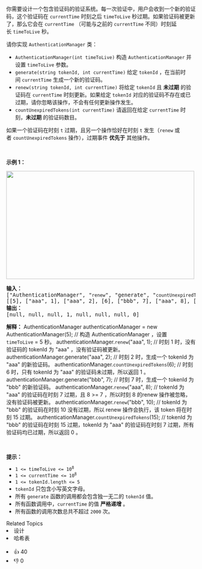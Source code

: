 <p>你需要设计一个包含验证码的验证系统。每一次验证中，用户会收到一个新的验证码，这个验证码在 <code>currentTime</code>&nbsp;时刻之后 <code>timeToLive</code>&nbsp;秒过期。如果验证码被更新了，那么它会在 <code>currentTime</code>&nbsp;（可能与之前的 <code>currentTime</code>&nbsp;不同）时刻延长&nbsp;<code>timeToLive</code>&nbsp;秒。</p>

<p>请你实现&nbsp;<code>AuthenticationManager</code>&nbsp;类：</p>

<ul> 
 <li><code>AuthenticationManager(int timeToLive)</code>&nbsp;构造&nbsp;<code>AuthenticationManager</code>&nbsp;并设置&nbsp;<code>timeToLive</code>&nbsp;参数。</li> 
 <li><code>generate(string tokenId, int currentTime)</code>&nbsp;给定 <code>tokenId</code>&nbsp;，在当前时间&nbsp;<code>currentTime</code> 生成一个新的验证码。</li> 
 <li><code>renew(string tokenId, int currentTime)</code>&nbsp;将给定 <code>tokenId</code>&nbsp;且 <strong>未过期</strong>&nbsp;的验证码在 <code>currentTime</code>&nbsp;时刻更新。如果给定&nbsp;<code>tokenId</code>&nbsp;对应的验证码不存在或已过期，请你忽略该操作，不会有任何更新操作发生。</li> 
 <li><code>countUnexpiredTokens(int currentTime)</code>&nbsp;请返回在给定&nbsp;<code>currentTime</code>&nbsp;时刻，<strong>未过期</strong>&nbsp;的验证码数目。</li> 
</ul>

<p>如果一个验证码在时刻&nbsp;<code>t</code>&nbsp;过期，且另一个操作恰好在时刻&nbsp;<code>t</code>&nbsp;发生（<code>renew</code>&nbsp;或者&nbsp;<code>countUnexpiredTokens</code>&nbsp;操作），过期事件&nbsp;<strong>优先于</strong>&nbsp;其他操作。</p>

<p>&nbsp;</p>

<p><strong>示例 1：</strong></p> 
<img alt="" src="https://assets.leetcode.com/uploads/2021/02/25/copy-of-pc68_q2.png" style="width: 500px; height: 287px;" /> 
<pre>
<strong>输入：</strong>
["AuthenticationManager", "<span><code>renew</code></span>", "generate", "<span><code>countUnexpiredTokens</code></span>", "generate", "<span><code>renew</code></span>", "<span><code>renew</code></span>", "<span><code>countUnexpiredTokens</code></span>"]
[[5], ["aaa", 1], ["aaa", 2], [6], ["bbb", 7], ["aaa", 8], ["bbb", 10], [15]]
<strong>输出：</strong>
[null, null, null, 1, null, null, null, 0]
</pre>

<strong>解释：</strong>
AuthenticationManager authenticationManager = new AuthenticationManager(5); // 构造 AuthenticationManager ，设置 <code>
timeToLive</code> = 5 秒。
authenticationManager.<code>renew</code>("aaa", 1); // 时刻 1 时，没有验证码的 tokenId 为 "aaa" ，没有验证码被更新。
authenticationManager.generate("aaa", 2); // 时刻 2 时，生成一个 tokenId 为 "aaa" 的新验证码。
authenticationManager.<code>countUnexpiredTokens</code>(6); // 时刻 6 时，只有 tokenId 为 "aaa" 的验证码未过期，所以返回
1 。
authenticationManager.generate("bbb", 7); // 时刻 7 时，生成一个 tokenId 为 "bbb" 的新验证码。
authenticationManager.<code>renew</code>("aaa", 8); // tokenId 为 "aaa" 的验证码在时刻 7 过期，且 8 >= 7 ，所以时刻 8
的renew 操作被忽略，没有验证码被更新。
authenticationManager.<code>renew</code>("bbb", 10); // tokenId 为 "bbb" 的验证码在时刻 10 没有过期，所以 renew 操作会执行，该
token 将在时刻 15 过期。
authenticationManager.<code>countUnexpiredTokens</code>(15); // tokenId 为 "bbb" 的验证码在时刻 15 过期，tokenId 为 "aaa"
的验证码在时刻 7 过期，所有验证码均已过期，所以返回 0 。
</pre>

<p>&nbsp;</p>

<p><strong>提示：</strong></p>

<ul> 
 <li><code>1 &lt;= timeToLive &lt;= 10<sup>8</sup></code></li> 
 <li><code>1 &lt;= currentTime &lt;= 10<sup>8</sup></code></li> 
 <li><code>1 &lt;= tokenId.length &lt;= 5</code></li> 
 <li><code>tokenId</code>&nbsp;只包含小写英文字母。</li> 
 <li>所有&nbsp;<code>generate</code>&nbsp;函数的调用都会包含独一无二的&nbsp;<code>tokenId</code>&nbsp;值。</li> 
 <li>所有函数调用中，<code>currentTime</code>&nbsp;的值 <strong>严格递增</strong>&nbsp;。</li> 
 <li>所有函数的调用次数总共不超过&nbsp;<code>2000</code>&nbsp;次。</li> 
</ul>

<div><div>Related Topics</div><div><li>设计</li><li>哈希表</li></div></div><br><div><li>👍 40</li><li>👎 0</li></div>